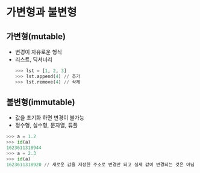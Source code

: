 # 가변형과 불변형

## 가변형(mutable)
  - 변경이 자유로운 형식
  - 리스트, 딕셔너리
    ```python
    >>> lst = [1, 2, 3]
    >>> lst.append(4) // 추가
    >>> lst.remove(4) // 삭제
    ```

## 불변형(immutable)
  - 값을 초기화 하면 변경이 불가능
  - 정수형, 실수형, 문자열, 튜플
  ```python
  >>> a = 1.2
  >>> id(a)
  1623611318944
  >>> a = 2.3
  >>> id(a)
  1623611318920 // 새로운 값을 저장한 주소로 변경만 되고 실제 값이 변경되는 것은 아님
  ```